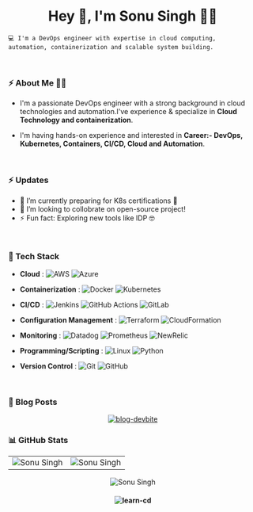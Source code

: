 
<h1 align="center">Hey 👋, I'm Sonu Singh 👨‍💻</h1>

    💻 I'm a DevOps engineer with expertise in cloud computing, automation, containerization and scalable system building.

<br>

### ⚡ About Me 👩‍💻

- I'm a passionate DevOps engineer with a strong background in cloud technologies and automation.I've experience & specialize in **Cloud Technology and containerization**.

- I'm having hands-on experience and interested in **Career:- DevOps, Kubernetes, Containers, CI/CD, Cloud and Automation**.

<br>

### ⚡ Updates

- 🌱 I’m currently preparing for K8s certifications 🔭<br/>
- 👯 I’m looking to collobrate on open-source project!<br/>
- ⚡ Fun fact: Exploring new tools like IDP 🤓<br/>

<br>

### 💼 Tech Stack 

- **Cloud** :   ![AWS](https://img.shields.io/badge/Amazon_AWS-FF9900?style=flat-square&logo=amazonaws&logoColor=white) ![Azure](https://img.shields.io/badge/azure-%230072C6?style=flat-square&logo=microsoftazure&logoColor=white&color=blue) 
- **Containerization**  :   ![Docker](https://img.shields.io/badge/docker-%230db7ed.svg?style=flat-square&logo=docker&logoColor=white&labelColor=yellow&color=blue)  ![Kubernetes](https://img.shields.io/badge/kubernetes-%23326ce5.svg?style=flat-square&logo=kubernetes&logoColor=white&labelColor=yellow)
- **CI/CD** :   ![Jenkins](https://img.shields.io/badge/Jenkins-D24939?style=flat-square&logo=Jenkins&logoColor=white&labelColor=yellow)
 ![GitHub Actions](https://img.shields.io/badge/-Github_Actions-2088FF?style=flat-square&logo=github-actions&logoColor=white&labelColor=yellow)
 ![GitLab](https://img.shields.io/badge/GitLab-330F63?style=flat-square&logo=gitlab&logoColor=white&labelColor=yellow)
- **Configuration Management**  :   ![Terraform](https://img.shields.io/badge/terraform-%235835CC.svg?style=flat-square&logo=terraform&logoColor=white&labelColor=yellow)
 ![CloudFormation](https://img.shields.io/badge/AWS-%2523FF9900?style=flat-square&label=CloudFormation&logo=Cloudormation&logoColor=white&labelColor=yellow&color=blue)

- **Monitoring**    :  ![Datadog](https://img.shields.io/badge/datadog-%23632CA6.svg?style=flat-square&logo=datadog&logoColor=white&labelColor=yellow) ![Prometheus](https://img.shields.io/badge/Prometheus-E6522C?style=flat-square&logo=Prometheus&logoColor=white&labelColor=yellow) ![NewRelic](https://img.shields.io/badge/NewRelic-E6522C?style=flat-square&logo=NewRelic&logoColor=white&labelColor=yellow&color=blue)
- **Programming/Scripting**    :   ![Linux](https://img.shields.io/badge/Linux-FCC624?style=flat-square&logo=linux&logoColor=black&labelColor=yellow&color=red)
  ![Python](https://img.shields.io/badge/-Python-000?style=flat-square&logo=python&logoColor=white&labelColor=yellow&color=blue)  
- **Version Control**    :    ![Git](https://img.shields.io/badge/GIT-E44C30?style=flat-square&logo=git&logoColor=white&labelColor=yellow)    ![GitHub](https://img.shields.io/badge/GitHub-100000?style=flat-square&logo=github&logoColor=white&labelColor=yellow&color=blue)


<br>

### 📕 Blog Posts

<p align="center">
<a href="https://devbite.hashnode.dev/"><img title="blog-devbite" src="https://img.shields.io/badge/Hashnode-2962FF?style=for-the-badge&logo=hashnode&logoColor=white"/></a>


<br>

### 📊 GitHub Stats

<!-- ![GitHub Stats](https://github-readme-stats.vercel.app/api?username=learn-cd&show_icons=true&include_all_commits=true&count_private=true&theme=radical)

### 📊 Language Stats
![Language Stats](https://github-readme-stats.vercel.app/api/top-langs/?username=learn-cd&show_icons=true&theme=radical) -->


<table>
  <tr>
   
<td><img src="https://github-readme-stats.vercel.app/api?username=learn-cd&show_icons=true&include_all_commits=true&count_private=true&theme=radical" alt="Sonu Singh" />
    <td><img src="https://github-readme-stats.vercel.app/api/top-langs/?username=learn-cd&show_icons=true&theme=radical" alt="Sonu Singh" /></td>
  </tr>
</table>

<div align="center">
<p><img align="center" src="https://github-readme-streak-stats.herokuapp.com/?user=learn-cd&theme=dark" alt="Sonu Singh" /></p>
  </div>





<!-- <table>
  <tr>
   
<td><img src="https://github-readme-stats.vercel.app/api?username=learn-cd&include_all_commits=true&count_private=true&show_icons=true&line_height=20&title_color=7A7ADB&icon_color=2234AE&text_color=D3D3D3&bg_color=0,000000,130F40" alt="Sonu Singh" />
    <td><img src="https://github-readme-stats.vercel.app/api/top-langs?username=learn-cd&show_icons=true&locale=en&layout=compact&title_color=7A7ADB&icon_color=2234AE&text_color=D3D3D3&bg_color=0,000000,130F40" alt="Sonu Singh" /></td>
  </tr>
</table>

<div align="center">
<p><img align="center" src="https://github-readme-streak-stats.herokuapp.com/?user=learn-cd&theme=dark" alt="Sonu Singh" /></p>
  </div> -->

#### <p align="center"> <img src="https://komarev.com/ghpvc/?username=learn-cd&label=Profile%20views&color=0e75b6&style=flat" alt="learn-cd" /> </p>